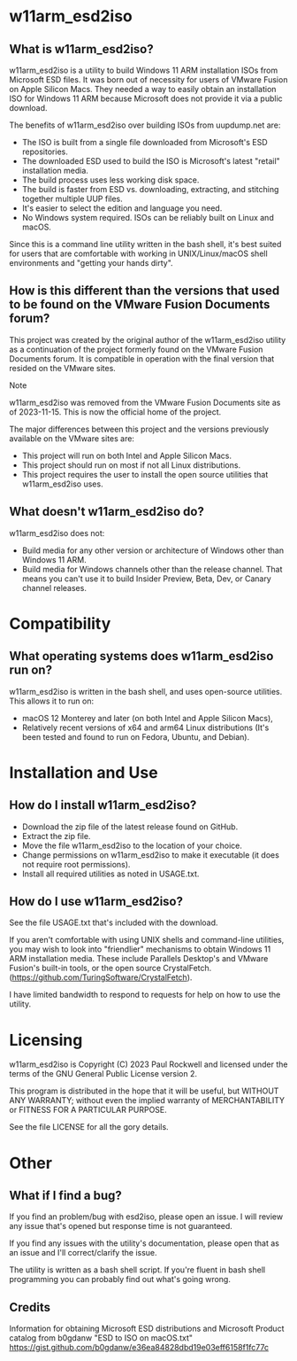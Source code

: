 # w11arm_esd2iso 

## What is w11arm_esd2iso?

w11arm_esd2iso is a utility to build Windows 11 ARM installation ISOs from Microsoft ESD files.
It was born out of necessity for users of VMware Fusion on Apple Silicon Macs. They needed a way
to easily obtain an installation ISO for Windows 11 ARM because Microsoft does not provide it
via a public download.

The benefits of w11arm_esd2iso over building ISOs from uupdump.net are:

* The ISO is built from a single file downloaded from Microsoft's ESD repositories.
* The downloaded ESD used to build the ISO is Microsoft's latest "retail" installation media.
* The build process uses less working disk space.
* The build is faster from ESD vs. downloading, extracting, and stitching together multiple UUP files.
* It's easier to select the edition and language you need.
* No Windows system required. ISOs can be reliably built on Linux and macOS.

Since this is a command line utility written in the bash shell, it's best suited for
users that are comfortable with working in UNIX/Linux/macOS shell environments and "getting your
hands dirty". 

## How is this different than the versions that used to be found on the VMware Fusion Documents forum?

This project was created by the original author of the w11arm_esd2iso utility
as a continuation of the project formerly found on the VMware Fusion Documents forum. It is compatible in operation with
the final version that resided on the VMware sites.

> [!Note]
> w11arm_esd2iso was removed from the VMware Fusion Documents site as of
> 2023-11-15. This is now the official home of the project.

The major differences between this project and the versions previously available on the VMware sites
are:
 
* This project will run on both Intel and Apple Silicon Macs.
* This project should run on most if not all Linux distributions.
* This project requires the user to install the open source utilities that w11arm_esd2iso uses.

## What doesn't w11arm_esd2iso do?

w11arm_esd2iso does not:

* Build media for any other version or architecture of Windows other than Windows 11 ARM.
* Build media for Windows channels other than the release channel. That means you can't 
use it to build Insider Preview, Beta, Dev, or Canary channel releases.

# Compatibility

## What operating systems does w11arm_esd2iso run on?

w11arm_esd2iso is written in the bash shell, and uses open-source utilities. This
allows it to run on:
* macOS 12 Monterey and later (on both Intel and Apple Silicon Macs),
* Relatively recent versions of x64 and arm64 Linux distributions
(It's been tested and found to run on Fedora, Ubuntu, and Debian). 


# Installation and Use 

## How do I install w11arm_esd2iso?

* Download the zip file of the latest release found on GitHub.
* Extract the zip file.
* Move the file w11arm_esd2iso to the location of your choice.
* Change permissions on w11arm_esd2iso to make it executable (it does not require
root permissions).
* Install all required utilities as noted in USAGE.txt.

## How do I use w11arm_esd2iso?

See the file USAGE.txt that's included with the download.

If you aren't comfortable with using UNIX shells 
and command-line utilities, you may wish to look into "friendlier" mechanisms to 
obtain Windows 11 ARM installation media. These include Parallels Desktop's and VMware Fusion's built-in tools, 
or the open source CrystalFetch. (https://github.com/TuringSoftware/CrystalFetch).

I have limited bandwidth to respond to requests for 
help on how to use the utility.

# Licensing

w11arm_esd2iso is Copyright (C) 2023 Paul Rockwell and licensed under the terms of 
the GNU General Public License version 2.

This program is distributed in the hope that it will be useful,
but WITHOUT ANY WARRANTY; without even the implied warranty of
MERCHANTABILITY or FITNESS FOR A PARTICULAR PURPOSE.  

See the file LICENSE for all the gory details.

# Other

## What if I find a bug?

If you find an problem/bug with esd2iso, please open an issue. I will review any issue that's opened
but response time is not guaranteed.

If you find any issues with the utility's documentation, please open that as an issue and I'll
correct/clarify the issue. 

The utility is written as a bash shell script. If you're fluent in bash shell programming
you can probably find out what's going wrong. 

## Credits

Information for obtaining Microsoft ESD distributions and
Microsoft Product catalog from b0gdanw "ESD to ISO on macOS.txt" 
https://gist.github.com/b0gdanw/e36ea84828dbd19e03eff6158f1fc77c
